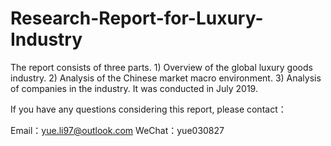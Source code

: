 # Research-Report-for-Luxury-Industry

The report consists of three parts. 1) Overview of the global luxury goods industry. 2) Analysis of the Chinese market macro environment. 3) Analysis of companies in the industry. It was conducted in July 2019.

If you have any questions considering this report, please contact：

Email：yue.li97@outlook.com
WeChat：yue030827
